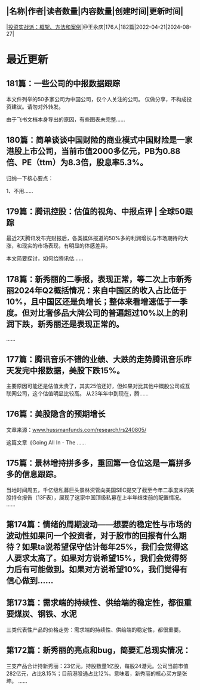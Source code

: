 |名称|作者|读者数量|内容数量|创建时间|更新时间|
---
|[投资实战派：框架、方法和案例](https://xiaobot.net/p/syzbl?refer=0b133df9-27dc-423b-8101-639049001c13)|@王永庆|176人|182篇|2022-04-21|2024-08-27|

# 最近更新
## 181篇：一些公司的中报数据跟踪
本文件列举的50多家公司为中国公司，仅个人关注的公司。
仅做分享，不构成投资建议。请勿对外转发。 

由于飞书文档本身导出的原因，有些图表未完整......
## 180篇：简单谈谈中国财险的商业模式中国财险是一家港股上市公司，当前市值2000多亿元，PB为0.88倍、PE（ttm）为8.3倍，股息率5.3%。

归纳一下核心要点：

1、不用......
## 179篇：腾讯控股：估值的视角、中报点评 | 全球50跟踪

最近2天腾讯发布完财报后，各类媒体报道的50%多的利润增长与市场期待的大涨，和现实的市场表现，有明显的体感差异。

本文简要探讨，如何给腾讯估......
## 178篇：新秀丽的二季报，表现正常，等二次上市新秀丽2024年Q2概括情况：来自中国区的收入占比低于10%，且中国区还是负增长；整体来看增速低于一季度。但对比奢侈品大牌公司的普遍超过10%以上的利润下跌，新秀丽还是表现正常的。
......
## 177篇：腾讯音乐不错的业绩、大跌的走势腾讯音乐昨天发完中报数据，美股下跌15%。
主要原因可能还是估值太贵了，其实25倍还好，但如果对比其他中概股公司或互联网公司，这个估值明显比较高。
从23年年中到现在，腾......
## 176篇：美股隐含的预期增长
文章来源：www.hussmanfunds.com/research/rs240805/

这篇文章《Going All In - The ......
## 175篇：景林增持拼多多，重回第一仓位这是一篇拼多多的信息跟踪。
当地时间周五，千亿级私募巨头景林资管向美国SEC提交了截至今年二季度末的美股持仓报告（13F表），展现了这家中国顶级私募在上半年结束前的配置情况。
......
## 第174篇：情绪的周期波动——想要的稳定性与市场的波动性如果问一个投资者，对于股市的回报有什么期待？如果ta说希望保守估计每年25%，我们会觉得这人要求太高了。如果对方说希望15%，我们会觉得努力后有可能做到。如果对方说希望10%，我们觉得有信心做到......
## 第173篇：需求端的持续性、供给端的稳定性，都很重要煤炭、钢铁、水泥


三类代表性产品的价格走势：需求端的持续性、供给端的稳定性，都很重要。


## 第172篇：新秀丽的亮点和bug，简要汇总现实情况：
三支产品合计持新秀丽：23亿元，持股数量1亿股，每股24港元。公司当前市值282亿元，占比8.15%；目前港股通占比12%。意味着，新秀丽的核心买方是张坤。
......

